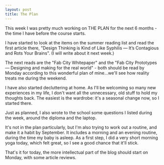 ```yaml
---
layout: post
title: The Plan
---
```


This week I was pretty much working on THE PLAN for the next 6 months - the time I have before the course starts.

I have started to look at the items on the summer reading list and read the first article there,
"Design Thinking is Kind of Like Syphilis — It’s Contagious and Rots Your Brains". (I will write about it next week.)

The next reads are the "Fab City Whitepaper" and the "Fab City Prototypes — Designing and making for the real world" - both should be 
read by Monday according to this wonderful plan of mine...we'll see how reality treats me during the weekend.

I have also started decluttering at home. As I'll be welcoming so many new experiences in my life, 
I don't want all the unnecessary, old stuff to hold my thoughts back. The easiest is the wardrobe: it's a seasonal change now, 
so I started there.

Just as planned, I also wrote to the school some questions I listed during the week, around the diploma and the laptop.

It's not in the plan particularly, but I'm also trying to work out a routine, and make it a habit by September. It includes a morning
and an evening routine, during the time my baby is asleep. As a first step, I did a very short morning yoga today, which felt great,
so I see a good chance that it'll stick.

That's it for today, the more intellectual part of the blog should start on Monday, with some article reviews.
